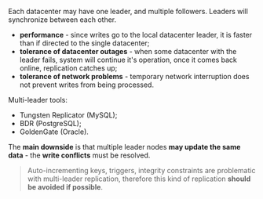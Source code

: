 Each datacenter may have one leader, and multiple followers. Leaders will synchronize between each other.

- **performance** - since writes go to the local datacenter leader, it is faster than if directed to the single datacenter;
- **tolerance of datacenter outages** - when some datacenter with the leader fails, system will continue it's operation, once it comes back online, replication catches up;
- **tolerance of network problems** - temporary network interruption does not prevent writes from being processed.

Multi-leader tools:
- Tungsten Replicator (MySQL);
- BDR (PostgreSQL);
- GoldenGate (Oracle).

The **main downside** is that multiple leader nodes **may update the same data** - the **write conflicts** must be resolved.

> Auto-incrementing keys, triggers, integrity constraints are problematic with multi-leader replication, therefore this kind of replication **should be avoided if possible**.
